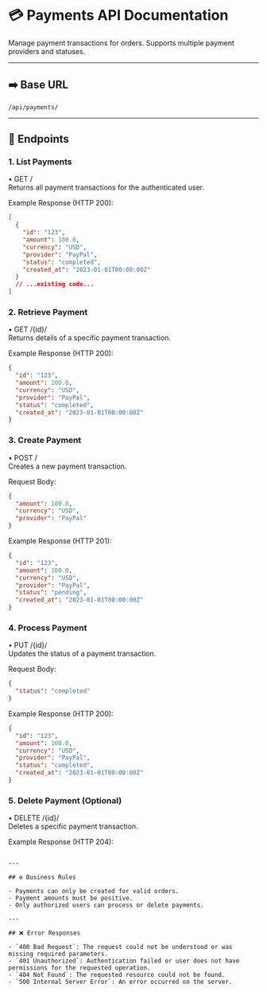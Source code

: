 # 💳 Payments API Documentation

Manage payment transactions for orders. Supports multiple payment providers and statuses.

---

## ➡️ Base URL

`/api/payments/`

---

## 🚀 Endpoints

### 1. List Payments

• GET /  
Returns all payment transactions for the authenticated user.

Example Response (HTTP 200):

```json
[
  {
    "id": "123",
    "amount": 100.0,
    "currency": "USD",
    "provider": "PayPal",
    "status": "completed",
    "created_at": "2023-01-01T00:00:00Z"
  }
  // ...existing code...
]
```

### 2. Retrieve Payment

• GET /{id}/  
Returns details of a specific payment transaction.

Example Response (HTTP 200):

```json
{
  "id": "123",
  "amount": 100.0,
  "currency": "USD",
  "provider": "PayPal",
  "status": "completed",
  "created_at": "2023-01-01T00:00:00Z"
}
```

### 3. Create Payment

• POST /  
Creates a new payment transaction.

Request Body:

```json
{
  "amount": 100.0,
  "currency": "USD",
  "provider": "PayPal"
}
```

Example Response (HTTP 201):

```json
{
  "id": "123",
  "amount": 100.0,
  "currency": "USD",
  "provider": "PayPal",
  "status": "pending",
  "created_at": "2023-01-01T00:00:00Z"
}
```

### 4. Process Payment

• PUT /{id}/  
Updates the status of a payment transaction.

Request Body:

```json
{
  "status": "completed"
}
```

Example Response (HTTP 200):

```json
{
  "id": "123",
  "amount": 100.0,
  "currency": "USD",
  "provider": "PayPal",
  "status": "completed",
  "created_at": "2023-01-01T00:00:00Z"
}
```

### 5. Delete Payment (Optional)

• DELETE /{id}/  
Deletes a specific payment transaction.

Example Response (HTTP 204):

```

---

## ⚙️ Business Rules

- Payments can only be created for valid orders.
- Payment amounts must be positive.
- Only authorized users can process or delete payments.

---

## ❌ Error Responses

- `400 Bad Request`: The request could not be understood or was missing required parameters.
- `401 Unauthorized`: Authentication failed or user does not have permissions for the requested operation.
- `404 Not Found`: The requested resource could not be found.
- `500 Internal Server Error`: An error occurred on the server.
```
